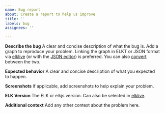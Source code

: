 ```yaml
---
name: Bug report
about: Create a report to help us improve
title: ''
labels: bug
assignees: ''

---
```


**Describe the bug**
A clear and concise description of what the bug is.
Add a graph to reproduce your problem.
Linking the graph in ELKT or JSON format via [elklive](https://rtsys.informatik.uni-kiel.de/elklive/elkgraph.html) (or with the [JSON editor](https://rtsys.informatik.uni-kiel.de/elklive/json.html)) is preferred.
You can also [convert](https://rtsys.informatik.uni-kiel.de/elklive/conversion.html) between the two.

**Expected behavior**
A clear and concise description of what you expected to happen.

**Screenshots**
If applicable, add screenshots to help explain your problem.

**ELK Version**
The ELK or elkjs version. Can also be selected in [elklive](https://rtsys.informatik.uni-kiel.de/elklive/index.html).

**Additional context**
Add any other context about the problem here.
